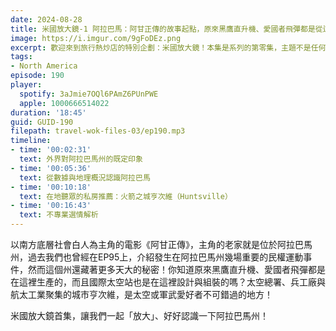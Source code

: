 ```yaml
---
date: 2024-08-28
title: 米國放大鏡-1 阿拉巴馬：阿甘正傳的故事起點，原來黑鷹直升機、愛國者飛彈都是從這裡來的！ (ep.190)
image: https://i.imgur.com/9gFoDEz.png
excerpt: 歡迎來到旅行熱炒店的特別企劃：米國放大鏡！本集是系列的第零集，主題不是任何一州，而是「州」的本質。美國的州有什麼特色？而他們又是如何選出一位聯邦的總統呢？
tags:
- North America
episode: 190
player:
  spotify: 3aJmie7OQl6PAmZ6PUnPWE
  apple: 1000666514022
duration: '18:45'
guid: GUID-190
filepath: travel-wok-files-03/ep190.mp3
timeline:
- time: '00:02:31'
  text: 外界對阿拉巴馬州的既定印象
- time: '00:05:36'
  text: 從數據與地理概況認識阿拉巴馬
- time: '00:10:18'
  text: 在地聽眾的私房推薦：火箭之城亨次維（Huntsville）
- time: '00:16:43'
  text: 不專業選情解析
---
```

以南方底層社會白人為主角的電影《阿甘正傳》，主角的老家就是位於阿拉巴馬州，過去我們也曾經在EP95上，介紹發生在阿拉巴馬州幾場重要的民權運動事件，然而這個州還藏著更多天大的秘密！你知道原來黑鷹直升機、愛國者飛彈都是在這裡生產的，而且國際太空站也是在這裡設計與組裝的嗎？太空總署、兵工廠與航太工業聚集的城市亨次維，是太空或軍武愛好者不可錯過的地方！

米國放大鏡首集，讓我們一起「放大」、好好認識一下阿拉巴馬州！
